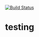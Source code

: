 [![Build Status](https://travis-ci.org/Dongd0825/testing.svg?branch=master)](https://travis-ci.org/Dongd0825/testing)
# testing